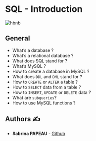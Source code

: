 # SQL - Introduction

![hbnb](https://https://zupimages.net/up/23/47/57pe.png)

## General

* What’s a database ?
* What’s a relational database ?
* What does SQL stand for ?
* What’s MySQL ?
* How to create a database in MySQL ?
* What does `DDL` and `DML` stand for ?
* How to `CREATE` or `ALTER` a table ?
* How to `SELECT` data from a table ?
* How to `INSERT`, `UPDATE` or `DELETE` data ?
* What are `subqueries`?
* How to use MySQL functions ?

## **Authors** :writing_hand:

* **Sabrina PAPEAU** - [Github](https://github.com/Holbiwan)
